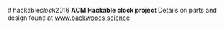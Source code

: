 #   h a c k a b l e _ c l o c k _ 2 0 1 6  
**ACM Hackable clock project**
  Details on parts and design found at www.backwoods.science
 
